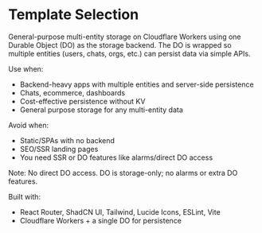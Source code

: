 # Template Selection

General-purpose multi-entity storage on Cloudflare Workers using one Durable Object (DO) as the storage backend. The DO is wrapped so multiple entities (users, chats, orgs, etc.) can persist data via simple APIs.

Use when:
- Backend-heavy apps with multiple entities and server-side persistence
- Chats, ecommerce, dashboards
- Cost-effective persistence without KV
- General purpose storage for any multi-entity data

Avoid when:
- Static/SPAs with no backend
- SEO/SSR landing pages
- You need SSR or DO features like alarms/direct DO access

Note: No direct DO access. DO is storage-only; no alarms or extra DO features.

Built with:
- React Router, ShadCN UI, Tailwind, Lucide Icons, ESLint, Vite
- Cloudflare Workers + a single DO for persistence


